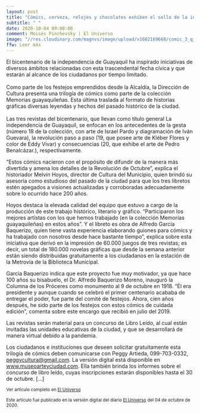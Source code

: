 ```yaml
---
layout: post
title: "Cómics, cerveza, relojes y chocolates exhiben el sello de la independencia"
subtitle: " "
date: 2020-10-04 09:00:00
comment: Moisés Pinchevsky | El Universo
image: "//res.cloudinary.com/magnvs/image/upload/v1602169668/comic_3_qjvplz.jpg"
ffw: Leer más
---
```


El bicentenario de la independencia de Guayaquil ha inspirado iniciativas de diversos ámbitos relacionadas con esta trascendental fecha cívica y que estarán al alcance de los ciudadanos por tiempo limitado.<br/><br/>Como parte de los festejos emprendidos desde la Alcaldía, la Dirección de Cultura presenta una trilogía de cómics como parte de la colección Memorias guayaquileñas. Esta última traslada al formato de historias gráficas diversas leyendas y hechos del pasado histórico de la ciudad.<br/><br/>Las tres revistas del bicentenario, que llevan como título general La independencia de Guayaquil, se enfocan en los antecedentes de la gesta (número 18 de la colección, con arte de Israel Pardo y diagramación de Iván Guevara), la revolución paso a paso (19, que posee arte de Kléber Flores y color de Eddy Vivar) y consecuencias (20, que exhibe el arte de Pedro Benalcázar.), respectivamente.

“Estos cómics nacieron con el propósito de difundir de la manera más divertida y amena los detalles de la Revolución de Octubre”, explica el historiador Melvin Hoyos, director de Cultura del Municipio, quien brindó su asesoría como estudioso del pasado de la ciudad para que los tres libretos estén apegados a visiones actualizadas y corroboradas adecuadamente sobre lo ocurrido hace 200 años.

Hoyos destaca la elevada calidad del equipo que estuvo a cargo de la producción de este trabajo histórico, literario y gráfico. “Participaron los mejores artistas con los que hemos trabajado (en la colección Memorias guayaquileñas) en estos años”. Y el libreto es obra de Alfredo García Baquerizo, quien tiene vasta experiencia elaborando guiones para cómics y ha trabajado con nosotros desde hace bastante tiempo”, explica sobre esta iniciativa que derivó en la impresión de 60.000 juegos de tres revistas; es decir, un total de 180.000 novelas gráficas que desde la semana anterior están siendo distribuidas gratuitamente a los ciudadanos en la estación de la Metrovía de la Biblioteca Municipal.

García Baquerizo indica que este proyecto fue muy motivador, ya que hace 100 años su bisabuelo, el Dr. Alfredo Baquerizo Moreno, inauguró la Columna de los Próceres como monumento al 9 de octubre en 1918. “Él era presidente y aunque cuando se celebró el primer centenario acababa de entregar el poder, fue parte del comité de festejos. Ahora, cien años después, he sido parte de los festejos con estos cómics de cuidada edición”, comenta sobre este encargo que recibió en julio del 2019.

Las revistas serán material para un concurso de Libro Leído, al cual están invitadas las unidades educativas de la ciudad, y que se desarrollará de manera virtual debido a la pandemia.

Los ciudadanos e instituciones que deseen solicitar gratuitamente esta trilogía de cómics deben comunicarse con Peggy Artieda, 099-703-0332, peggycultura@gmail.com. La versión digital está disponible en www.museoarteyciudad.com. Ella también brinda los informes sobre el concurso de libro leído, cuyas inscripciones estarán disponibles hasta el 30 de octubre. [...]

<small>Ver artículo completo en [El Universo](//www.eluniverso.com/entretenimiento/2020/10/04/nota/8002144/comics-relojes-cerveza-chocolates-sello-independencia)</small>

<small>Este artículo fue publicado en la versión digital del diario [El Universo](//www.eluniverso.com/entretenimiento/2020/10/04/nota/8002144/comics-relojes-cerveza-chocolates-sello-independencia) del 04 de octubre de 2020.</small>
